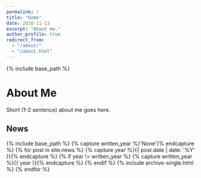 ```yaml
---
permalink: /
title: "Home"
date: 2020-11-13
excerpt: "About me."
author_profile: true
redirect_from: 
  - "/about/"
  - "/about.html"
---
```


{% include base_path %}

About Me
======
Short (1-2 sentence) about me goes here.

News
------
{% include base_path %}
{% capture written_year %}'None'{% endcapture %}
{% for post in site.news %}
  {% capture year %}{{ post.date | date: '%Y' }}{% endcapture %}
  {% if year != written_year %}
    {% capture written_year %}{{ year }}{% endcapture %}
  {% endif %}
  {% include archive-single.html %}
{% endfor %}